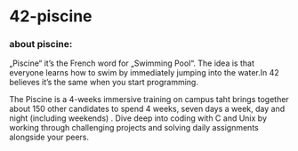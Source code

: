 # 42-piscine

### about piscine:
„Piscine“ it’s the French word for „Swimming Pool“. The idea is that everyone learns how to swim by immediately jumping into the water.In 42 believes it’s the same when you start programming.

The Piscine is a 4-weeks immersive training on campus taht brings together about 150 other candidates to spend 4 weeks, seven days a week, day and night (including weekends) . 
Dive deep into coding with C and Unix by working through challenging projects and solving daily assignments alongside your peers.
